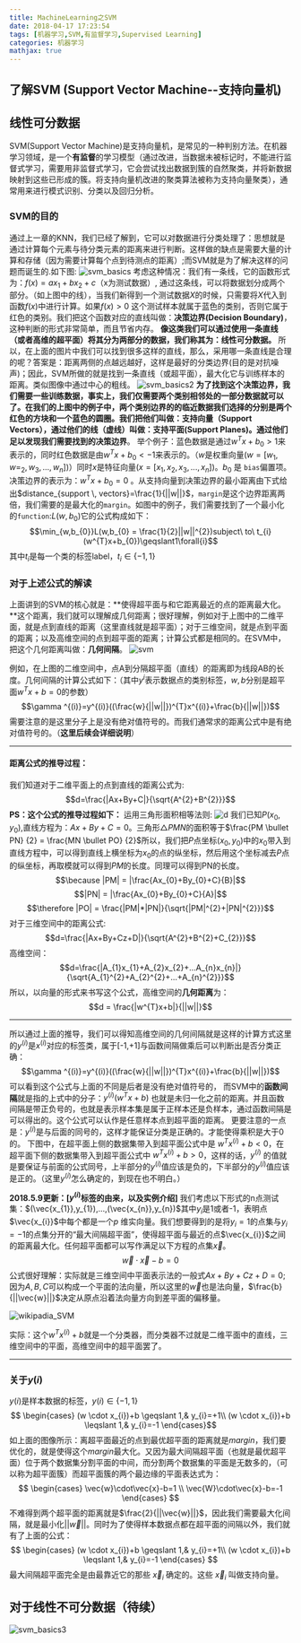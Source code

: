 ```yaml
---
title: MachineLearning之SVM
date: 2018-04-17 17:23:54
tags: [机器学习,SVM,有监督学习,Supervised Learning]
categories: 机器学习
mathjax: true
---
```

## 了解SVM (Support Vector Machine--支持向量机)
## 线性可分数据
SVM(Support Vector Machine)是支持向量机，是常见的一种判别方法。在机器学习领域，是一个**有监督**的学习模型（通过改进，当数据未被标记时，不能进行监督式学习，需要用非监督式学习，它会尝试找出数据到簇的自然聚类，并将新数据映射到这些已形成的簇。将支持向量机改进的聚类算法被称为支持向量聚类），通常用来进行模式识别、分类以及回归分析。
### SVM的目的
通过上一章的KNN，我们已经了解到，它可以对数据进行分类处理了：思想就是通过计算每个元素与待分类元素的距离来进行判断。这样做的缺点是需要大量的计算和存储（因为需要计算每个点到待测点的距离）;而SVM就是为了解决这样的问题而诞生的.如下图:
![svm_basics](./svm_basics1.png)
考虑这种情况：我们有一条线，它的函数形式为：$f(x) = ax_{1}+bx_{2}+c$（x为测试数据）, 通过这条线，可以将数据划分成两个部分。（如上图中的线），当我们新得到一个测试数据$X$的时候，只需要将$X$代入到函数$f(x)$中进行计算。如果$f(x) > 0$ 这个测试样本就属于蓝色的类别，否则它属于红色的类别。我们把这个函数对应的直线叫做：**决策边界(Decision Boundary)**，这种判断的形式非常简单，而且节省内存。
**像这类我们可以通过使用一条直线（或者高维的超平面）将其分为两部分的数据，我们称其为：线性可分数据。**
所以，在上面的图片中我们可以找到很多这样的直线，那么，采用哪一条直线是合理的呢？答案是：距离两侧的点越远越好，这样是最好的分类边界(目的是对抗噪声)；因此，SVM所做的就是找到一条直线（或超平面），最大化它与训练样本的距离。类似图像中通过中心的粗线。
![svm_basics2](./svm_basics2.png)
**为了找到这个决策边界，我们需要一些训练数据，事实上，我们仅需要两个类别相邻处的一部分数据就可以了。**在我们的上图中的例子中，两个类别边界的的临近数据我们选择的分别是两个红色的方块和一个蓝色的圆圈。我们把他们叫做：**支持向量（Support Vectors）**，通过他们的线（虚线）叫做：**支持平面(Support Planes)**。通过他们足以发现我们需要找到的**决策边界**。
举个例子：蓝色数据是通过$w^{T}x+b_{0}>1$来表示的，同时红色数据是由$w^{T}x+b_{0}<-1$来表示的。（$w$是权重向量$(w=[w_{1},w=_{2},w_{3},...,w_{n}])$）同时$x$是特征向量$(x=[x_{1},x_{2},x_{3},...,x_{n}])$。$b_{0}$ 是 ``bias``偏置项。决策边界的表示为：$w^{T}x+b_{0}=0$ 。从支持向量到决策边界的最小距离由下式给出$distance_{support \, vectors}=\frac{1}{||w||}$，``margin``是这个边界距离两倍，我们需要的是最大化的``margin``。如图中的例子，我们需要找到了一个最小化的``function``:$L(w,b_{0})$它的公式构成如下：
$$\min_{w,b_{0}}L(w,b_{0} = \frac{1}{2}||w||^{2})subject\ to\ t_{i}(w^{T}x+b_{0})\geqslant1\forall{i}$$
其中$t_{i}$是每一个类的标签label，$t_{i}\in \{-1,1\}$
### 对于上述公式的解读
上面讲到的SVM的核心就是：**使得超平面与和它距离最近的点的距离最大化。**这个距离，我们就可以理解成几何距离；很好理解，例如对于上图中的二维平面，就是点到直线的距离（这里直线就是超平面）；对于三维空间，就是点到平面的距离；以及高维空间的点到超平面的距离；计算公式都是相同的。在SVM中，把这个几何距离叫做：**几何间隔**。
![svm](./svm.jpg)

例如，在上图的二维空间中，点A到分隔超平面（直线）的距离即为线段AB的长度。几何间隔的计算公式如下：（其中$y^{i}$表示数据点的类别标签，$w,b$分别是超平面$w^{T}x+b=0$的参数）
$$\gamma ^{(i)}=y^{(i)}((\frac{w}{||w||})^{T}x^{(i)}+\frac{b}{||w||})$$
需要注意的是这里分子上是没有绝对值符号的。而我们通常求的距离公式中是有绝对值符号的。（**这里后续会详细说明**）

---
#### 距离公式的推导过程：
我们知道对于二维平面上的点到直线的距离公式为:
$$d=\frac{|Ax+By+C|}{\sqrt{A^{2}+B^{2}}}$$
**PS：这个公式的推导过程如下：**
运用三角形面积相等法则:
![d](./d.jpg)
我们已知$P(x_{0},y_{0})$,直线方程为：$Ax+By+C=0$。三角形$\triangle PMN$的面积等于$\frac{PM \bullet PN} {2} = \frac{MN \bullet PO} {2}$所以，我们把$P$点坐标$(x_{0},y_{0})$中的$x_{0}$带入到直线方程中，可以得到直线上横坐标为$x_{0}$的点的纵坐标，然后用这个坐标减去$P$点的纵坐标，再取模就可以得到$PM$的长度。同理可以得到PN的长度。
$$\because |PM| = |\frac{Ax_{0}+By_{0}+C}{B}|$$
$$|PN| = |\frac{Ax_{0}+By_{0}+C}{A}|$$
$$\therefore |PO| = \frac{|PM|*|PN|}{\sqrt{|PM|^{2}+|PN|^{2}}}$$
对于三维空间中的距离公式:
$$d=\frac{|Ax+By+Cz+D|}{\sqrt{A^{2}+B^{2}+C_{2}}}$$
高维空间：
$$d=\frac{|A_{1}x_{1}+A_{2}x_{2}+...A_{n}x_{n}|}{\sqrt{A_{1}^{2}+A_{2}^{2}+...+A_{n}^{2}}}$$
所以，以向量的形式来书写这个公式，高维空间的**几何距离**为：
$$d = \frac{|w^{T}x+b|}{||w||}$$

---
所以通过上面的推导，我们可以得知高维空间的几何间隔就是这样的计算方式这里的$y^{(i)}$是$x^{(i)}$对应的标签类，属于[-1,+1]与函数间隔做乘后可以判断出是否分类正确：
$$\gamma ^{(i)}=y^{(i)}((\frac{w}{||w||})^{T}x^{(i)}+\frac{b}{||w||})$$
可以看到这个公式与上面的不同是后者是没有绝对值符号的，
而SVM中的**函数间隔**就是指的上式中的分子：$y^{(i)}(w^{T}x+b)$ 也就是未归一化之前的距离。并且函数间隔是带正负号的，也就是表示样本集是属于正样本还是负样本，通过函数间隔是可以得出的。这个公式可以认作是任意样本点到超平面的距离。
更要注意的一点是：$y^{(i)}$是与后面的同号的，这样才能保证分类是正确的。才能使得乘积是大于0的。
下图中，在超平面上侧的数据集带入到超平面公式中是 $w^{T}x^{(i)}+b < 0$，在超平面下侧的数据集带入到超平面公式中 $w^{T}x^{(i)}+b > 0$，这样的话，$y^{(i)}$ 的值就是要保证与前面的公式同号，上半部分的$y^{(i)}$值应该是负的，下半部分的$y^{(i)}$值应该是正的。（这里$y^{(i)}$怎么确定的，到现在也不明白。）

**2018.5.9更新：[$y^{(i)}$标签的由来，以及实例介绍]**
我们考虑以下形式的n点测试集：$(\vec{x_{1}},y_{1}),...,(\vec{x_{n}},y_{n})$其中$y_{i}$是1或者-1，表明点$\vec{x_{i}}$中每个都是一个$p$ 维实向量。我们想要得到的是将$y_{i}=1$的点集与$y_{i}=-1$的点集分开的“最大间隔超平面”，使得超平面与最近的点$\vec{x_{i}}$之间的距离最大化。任何超平面都可以写作满足以下方程的点集$\vec{x}$。
$$ 
\vec{w} \cdot \vec{x} -b=0 
$$ 
公式很好理解：实际就是三维空间中平面表示法的一般式$Ax+By+Cz+D=0$;因为$A,B,C$可以构成一个平面的法向量，所以这里的$\vec{w}$也是法向量，$\frac{b}{||\vec{w}||}$决定从原点沿着法向量方向到差平面的偏移量。

![wikipadia_SVM](./Svm_max_sep_hyperplane_with_margin.png)


实际：这个$w^{T}x^{(i)}+b$就是一个分类器，而分类器不过就是二维平面中的直线，三维空间中的平面，高维空间中的超平面罢了。

---
### 关于$y(i)$
$y(i)$是样本数据的标签，$y(i)\in \{-1,1\}$
$$
\begin{cases}
(w \cdot x_{i})+b \geqslant 1,& y_{i}=+1\\
(w \cdot x_{i})+b \leqslant 1,& y_{i}=-1
\end{cases}$$
如上面的图像所示：离超平面最近的点到最优超平面的距离就是$margin$，我们要优化的，就是使得这个$margin$最大化。又因为最大间隔超平面（也就是最优超平面）位于两个数据集分割平面的中间，而分割两个数据集的平面是无数多的，（可以称为超平面簇）而超平面簇的两个最边缘的平面表达式为：
$$
\begin{cases}
\vec{w}\cdot\vec{x}-b=1 \\
\vec{W}\cdot\vec{x}-b=-1
\end{cases}
$$
不难得到两个超平面的距离就是$\frac{2}{||\vec{w}||}$，因此我们需要最大化间隔，就是最小化$||\vec{w}||$。同时为了使得样本数据点都在超平面的间隔以外，我们就有了上面的公式：
$$
\begin{cases}
(w \cdot x_{i})+b \geqslant 1,& y_{i}=+1\\
(w \cdot x_{i})+b \leqslant 1,& y_{i}=-1
\end{cases}
$$
最大间隔超平面完全是由最靠近它的那些 ${\displaystyle {\vec {x}}_{i}}$ 确定的。这些 ${\displaystyle {\vec {x}}_{i}}$ 叫做支持向量。
## 对于线性不可分数据（待续）
![svm_basics3](./svm_basics3.png)